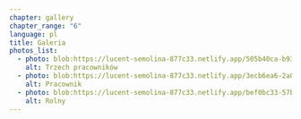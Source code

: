 ```yaml
---
chapter: gallery
chapter_range: "6"
language: pl
title: Galeria
photos_list:
  - photo: blob:https://lucent-semolina-877c33.netlify.app/505b40ca-b934-426e-b64f-5469703b1034
    alt: Trzech pracowników
  - photo: blob:https://lucent-semolina-877c33.netlify.app/3ecb6ea6-2a0a-4e5b-b343-0b9ad0ecccd0
    alt: Pracownik
  - photo: blob:https://lucent-semolina-877c33.netlify.app/bef0bc33-57b1-40f8-9b61-739414c867aa
    alt: Rolny
---
```

